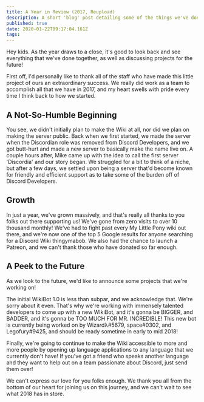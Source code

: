 ```yaml
---
title: A Year in Review (2017, Reupload)
description: A short 'blog' post detailing some of the things we've done over the previous year.
published: true
date: 2020-01-22T09:17:04.161Z
tags: 
---
```


Hey kids. As the year draws to a close, it's good to look back and see everything that we've done together, as well as discussing projects for the future!

First off, I'd personally like to thank all of the staff who have made this little project of ours an extraordinary success. We really did work as a team to accomplish all that we have in 2017, and my heart swells with pride every time I think back to how we started. 

## A Not-So-Humble Beginning
You see, we didn't initially plan to make the Wiki at all, nor did we plan on making the server public. Back when we first started, we made the server when the Discordian role was removed from Discord Developers, and we got butt-hurt and made a new server to basically make the name live on. A couple hours after, Mike came up with the idea to call the first server 'Discordia' and our story began. We struggled for a bit to think of a niche, but after a few days, we settled upon being a server that'd become known for friendly and efficient support as to take some of the burden off of Discord Developers.

## Growth
In just a year, we've grown massively, and that's really all thanks to you folks out there supporting us! We've gone from zero visits to over 10 thousand monthly! We've had to fight past every My Little Pony wiki out there, and we're now one of the top 5 Google results for anyone searching for a Discord Wiki thingymabob. We also had the chance to launch a Patreon, and we can't thank those who have donated so far enough.

## A Peek to the Future
As we look to the future, we'd like to announce some projects that we're working on!

The initial WikiBot 1.0 is less than subpar, and we acknowledge that. We're sorry about it even. That's why we're working with immensely talented developers to come up with a new WIkiBot, and it's gonna be BIGGER, and BADDER, and it's gonna be TOO MUCH FOR MR. INCREDIBLE! This new bot is currently being worked on by Wizardλ#5679, space#0302, and Legofury#9425, and should be ready sometime in early to mid 2018!

Finally, we're going to continue to make the Wiki accessible to more and more people by opening up language applications to any language that we currently don't have! If you've got a friend who speaks another language and they want to help out on a team passionate about Discord, just send them over!

We can't express our love for you folks enough. We thank you all from the bottom of our heart for joining us on this journey, and we can't wait to see what 2018 has in store.